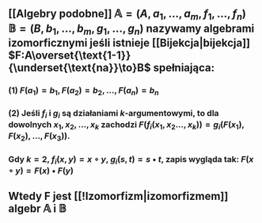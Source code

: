 ## [[Algebry podobne]] $\mathbb{A}=(A,a_1,...,a_m,f_1,...,f_n)$ $\mathbb{B}=(B,b_1,...,b_m,g_1,...,g_n)$ nazywamy **algebrami izomorficznymi** jeśli istnieje [[Bijekcja|bijekcja]] $F:A\overset{\text{1-1}}{\underset{\text{na}}\to}B$ spełniająca:
### (1) $F(a_1)=b_1, F(a_2)=b_2,...,F(a_n)=b_n$
### (2) Jeśli $f_i$ i $g_i$ są działaniami $k$-argumentowymi, to dla dowolnych $x_1, x_2, ..., x_k$ zachodzi $F(f_i(x_1,x_2...,x_k)) = g_i(F(x_1),F(x_2),...,F(x_3))$. 
### Gdy $k=2$, $f_i(x,y) =x \circ y$, $g_i(s,t)=s\bullet t$, zapis wygląda tak: $F(x\circ y)=F(x)\bullet F(y)$
## Wtedy F jest **[[!Izomorfizm|izomorfizmem]]** algebr $\mathbb{A}$ i $\mathbb{B}$
